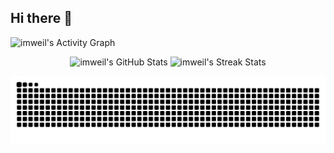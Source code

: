 ## Hi there 👋

<!--
**imweil/imweil** is a ✨ _special_ ✨ repository because its `README.md` (this file) appears on your GitHub profile.

Here are some ideas to get you started:

- 🔭 I’m currently working on ...

- 🌱 I’m currently learning ...

- 👯 I’m looking to collaborate on ...

- 🤔 I’m looking for help with ...

- 💬 Ask me about ...

- 📫 How to reach me: ...

- 😄 Pronouns: ...

- ⚡ Fun fact: ...
  -->

  <picture>
    <source 
      media="(prefers-color-scheme: dark)" 
      srcset="https://github-readme-activity-graph.vercel.app/graph?username=imweil&bg_color=293036&color=ffffff&line=9ecbff&point=f97583&area=true&hide_border=true" />
    <source 
      media="(prefers-color-scheme: light)" 
      srcset="https://github-readme-activity-graph.vercel.app/graph?username=imweil&bg_color=ffffff&color=000000&line=9be9a8&point=40c463&area=true&hide_border=true" />
    <img 
      alt="imweil's Activity Graph" 
      src="https://github-readme-activity-graph.vercel.app/graph?username=imweil&bg_color=ffffff&color=000000&line=9be9a8&point=40c463&area=true&hide_border=true" />
  </picture>

<p align="center">
  <picture>
    <source 
      media="(prefers-color-scheme: dark)" 
      srcset="https://github-readme-stats.vercel.app/api?username=imweil&theme=dark&show_icons=true&hide_border=false&count_private=true" />
    <source 
      media="(prefers-color-scheme: light)" 
      srcset="https://github-readme-stats.vercel.app/api?username=imweil&theme=default&show_icons=true&hide_border=false&count_private=true" />
    <img 
      alt="imweil's GitHub Stats" 
      src="https://github-readme-stats.vercel.app/api?username=imweil&theme=default&show_icons=true&hide_border=false&count_private=true" 
      height="150" />
  </picture>


  <picture>
    <source 
      media="(prefers-color-scheme: dark)" 
      srcset="https://github-readme-streak-stats.herokuapp.com/?user=imweil&theme=dark&hide_border=false" />
    <source 
      media="(prefers-color-scheme: light)" 
      srcset="https://github-readme-streak-stats.herokuapp.com/?user=imweil&theme=default&hide_border=false" />
    <img 
      alt="imweil's Streak Stats" 
      src="https://github-readme-streak-stats.herokuapp.com/?user=imweil&theme=default&hide_border=false" 
      height="150" />
  </picture>
  
</p>

  <picture>
    <source media="(prefers-color-scheme: dark)" srcset="https://raw.githubusercontent.com/imweil/imweil/output/github-contribution-grid-snake-dark.svg">
    <source media="(prefers-color-scheme: light)" srcset="https://raw.githubusercontent.com/imweil/imweil/output/github-contribution-grid-snake.svg">
    <img alt="github contribution grid snake animation" src="https://raw.githubusercontent.com/imweil/imweil/output/github-contribution-grid-snake.svg">
  </picture>
